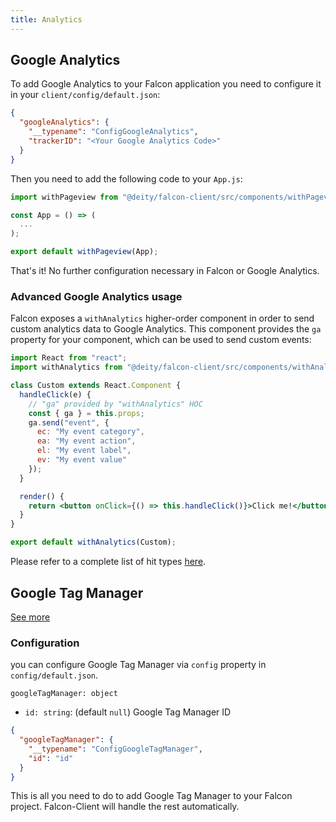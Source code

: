 ```yaml
---
title: Analytics
---
```


## Google Analytics

To add Google Analytics to your Falcon application you need to configure it in your `client/config/default.json`:

```json
{
  "googleAnalytics": {
    "__typename": "ConfigGoogleAnalytics",
    "trackerID": "<Your Google Analytics Code>"
  }
}
```

Then you need to add the following code to your `App.js`:

```jsx
import withPageview from "@deity/falcon-client/src/components/withPageview";

const App = () => (
  ...
);

export default withPageview(App);
```

That's it! No further configuration necessary in Falcon or Google Analytics.

### Advanced Google Analytics usage

Falcon exposes a `withAnalytics` higher-order component in order to send custom analytics data to Google Analytics. This component provides the `ga` property for your component, which can be used to send custom events:

```jsx
import React from "react";
import withAnalytics from "@deity/falcon-client/src/components/withAnalytics";

class Custom extends React.Component {
  handleClick(e) {
    // "ga" provided by "withAnalytics" HOC
    const { ga } = this.props;
    ga.send("event", {
      ec: "My event category",
      ea: "My event action",
      el: "My event label",
      ev: "My event value"
    });
  }

  render() {
    return <button onClick={() => this.handleClick()}>Click me!</button>;
  }
}

export default withAnalytics(Custom);
```

Please refer to a complete list of hit types [here](https://github.com/lukeed/ganalytics/#gasendtype-params).

## Google Tag Manager

[See more](https://marketingplatform.google.com/about/tag-manager/)

### Configuration

you can configure Google Tag Manager via `config` property in `config/default.json`.

`googleTagManager: object`

- `id: string`: (default `null`) Google Tag Manager ID

```json
{
  "googleTagManager": {
    "__typename": "ConfigGoogleTagManager",
    "id": "id"
  }
}
```

This is all you need to do to add Google Tag Manager to your Falcon project. Falcon-Client will handle the rest automatically.
